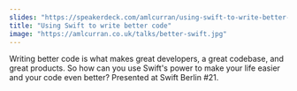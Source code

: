 ```yaml
---
slides: "https://speakerdeck.com/amlcurran/using-swift-to-write-better-code"
title: "Using Swift to write better code"
image: "https://amlcurran.co.uk/talks/better-swift.jpg"
---
```

Writing better code is what makes great developers, a great codebase, and great products. So how can you use Swift's power to make your life easier and your code even better? Presented at Swift Berlin #21.